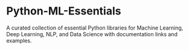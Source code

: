# Python-ML-Essentials
A curated collection of essential Python libraries for Machine Learning, Deep Learning, NLP, and Data Science with documentation links and examples.
